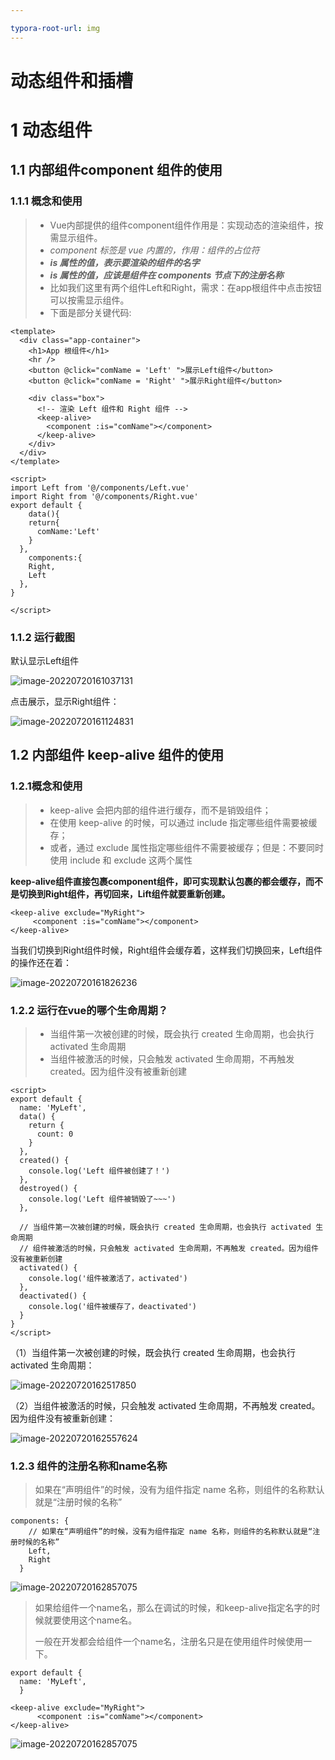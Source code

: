 ```yaml
---

typora-root-url: img
---
```


# 动态组件和插槽

# 1 动态组件

## 1.1 内部组件component 组件的使用

### 1.1.1 概念和使用

> - Vue内部提供的组件component组件作用是：实现动态的渲染组件，按需显示组件。
> - *component 标签是 vue 内置的，作用：组件的占位符*
> - ***is 属性的值，表示要渲染的组件的名字***
> - ***is 属性的值，应该是组件在 components 节点下的注册名称***
> - 比如我们这里有两个组件Left和Right，需求：在app根组件中点击按钮可以按需显示组件。
> - 下面是部分关键代码:

```vue
<template>
  <div class="app-container">
    <h1>App 根组件</h1>
    <hr />
    <button @click="comName = 'Left' ">展示Left组件</button>
    <button @click="comName = 'Right' ">展示Right组件</button>

    <div class="box">
      <!-- 渲染 Left 组件和 Right 组件 -->
      <keep-alive>
        <component :is="comName"></component>
      </keep-alive>
    </div>
  </div>
</template>

<script>
import Left from '@/components/Left.vue'
import Right from '@/components/Right.vue'
export default {
    data(){
    return{
      comName:'Left'
    }
  },
    components:{
    Right,
    Left
  },
}
    
</script>
```

### 1.1.2 运行截图

默认显示Left组件

![image-20220720161037131](https://img-blog.csdnimg.cn/c048059005484112a580a397628d3c99.png)

点击展示，显示Right组件：

![image-20220720161124831](https://img-blog.csdnimg.cn/bd7a9a0a23984143aac2aef1d65edd6e.png)



## 1.2 内部组件 keep-alive 组件的使用

### **1.2.1概念和使用**

> - keep-alive 会把内部的组件进行缓存，而不是销毁组件；
> - 在使用 keep-alive 的时候，可以通过 include 指定哪些组件需要被缓存；
> - 或者，通过 exclude 属性指定哪些组件不需要被缓存；但是：不要同时使用 include 和 exclude 这两个属性

**keep-alive组件直接包裹component组件，即可实现默认包裹的都会缓存，而不是切换到Right组件，再切回来，Lift组件就要重新创建。**

```vue
<keep-alive exclude="MyRight">
     <component :is="comName"></component>
</keep-alive>
```



当我们切换到Right组件时候，Right组件会缓存着，这样我们切换回来，Left组件的操作还在着：

![image-20220720161826236](https://img-blog.csdnimg.cn/22f8870d34ab4d7b9dacced0851e8368.png)

### 1.2.2 运行在vue的哪个生命周期？

> - 当组件第一次被创建的时候，既会执行 created 生命周期，也会执行 activated 生命周期
> - 当组件被激活的时候，只会触发 activated 生命周期，不再触发 created。因为组件没有被重新创建



```vue
<script>
export default {
  name: 'MyLeft',
  data() {
    return {
      count: 0
    }
  },
  created() {
    console.log('Left 组件被创建了！')
  },
  destroyed() {
    console.log('Left 组件被销毁了~~~')
  },

  // 当组件第一次被创建的时候，既会执行 created 生命周期，也会执行 activated 生命周期
  // 组件被激活的时候，只会触发 activated 生命周期，不再触发 created。因为组件没有被重新创建
  activated() {
    console.log('组件被激活了，activated')
  },
  deactivated() {
    console.log('组件被缓存了，deactivated')
  }
}
</script>
```

（1）当组件第一次被创建的时候，既会执行 created 生命周期，也会执行 activated 生命周期：

![image-20220720162517850](https://img-blog.csdnimg.cn/87d97a5808c34057b96f84056cb4bb50.png)

（2）当组件被激活的时候，只会触发 activated 生命周期，不再触发 created。因为组件没有被重新创建：

![image-20220720162557624](https://img-blog.csdnimg.cn/e55dbdada8c6433682abd3245e71107f.png)



### 1.2.3 组件的注册名称和name名称

> 如果在“声明组件”的时候，没有为组件指定 name 名称，则组件的名称默认就是“注册时候的名称”

```vue
components: {
    // 如果在“声明组件”的时候，没有为组件指定 name 名称，则组件的名称默认就是“注册时候的名称”
    Left,
    Right
  }
```

![image-20220720162857075](https://img-blog.csdnimg.cn/9c42268c10be4aaaa52a48e43981aa8f.png)

> 如果给组件一个name名，那么在调试的时候，和keep-alive指定名字的时候就要使用这个name名。
>
> 一般在开发都会给组件一个name名，注册名只是在使用组件时候使用一下。

```vue
export default {
  name: 'MyLeft',
  }

<keep-alive exclude="MyRight">
      <component :is="comName"></component>
</keep-alive>
```

![image-20220720162857075](https://img-blog.csdnimg.cn/b32d55f854c54571a2cfce301aaec62f.png)
